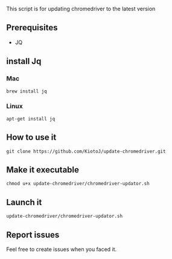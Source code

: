 This script is for updating chromedriver to the latest version

## Prerequisites
- JQ

## install Jq
### Mac
```
brew install jq
```
### Linux
```
apt-get install jq
```

## How to use it

```
git clone https://github.com/KiotoJ/update-chromedriver.git
```

## Make it executable
```
chmod u+x update-chromedriver/chromedriver-updator.sh
```

## Launch it
```
update-chromedriver/chromedriver-updator.sh
```

## Report issues

Feel free to create issues when you faced it.
